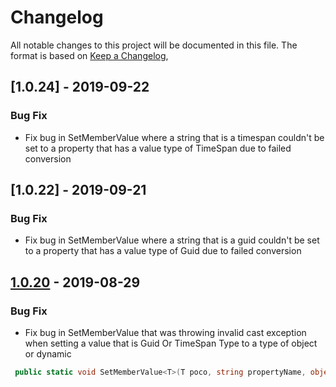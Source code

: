 # Changelog
All notable changes to this project will be documented in this file.
The format is based on [Keep a Changelog](https://keepachangelog.com/en/1.0.0/),


## [1.0.24] - 2019-09-22

### Bug Fix
- Fix bug in SetMemberValue where a string that is a timespan couldn't be set to a property that has a value type of TimeSpan due to failed conversion

## [1.0.22] - 2019-09-21

### Bug Fix
- Fix bug in SetMemberValue where a string that is a guid couldn't be set to a property that has a value type of Guid due to failed conversion

## [1.0.20] - 2019-08-29

### Bug Fix
- Fix bug in SetMemberValue that was throwing invalid cast exception when setting a value that is Guid Or TimeSpan Type to a type of object
 or dynamic
~~~csharp
 public static void SetMemberValue<T>(T poco, string propertyName, object value)
~~~  



[1.0.20]: https://github.com/TheMofaDe/DotNetHelper.Serialization.Abstractions/releases/tag/v1.0.20

